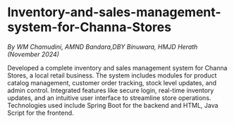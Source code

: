 # Inventory-and-sales-management-system-for-Channa-Stores
*By WM Chamudini, AMND Bandara,DBY Binuwara, HMJD Herath (November 2024)*

Developed a complete inventory and sales management system for Channa Stores, a local retail business. The system includes modules for product catalog management, customer order tracking, stock level updates, and admin control. Integrated features like secure login, real-time inventory updates, and an intuitive user interface to streamline store operations. Technologies used include Spring Boot for the backend and HTML, Java Script for the frontend.
